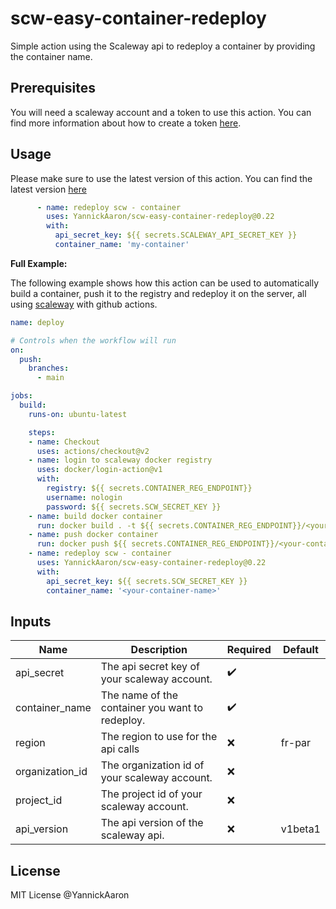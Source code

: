 # scw-easy-container-redeploy
Simple action using the Scaleway api to redeploy a container by providing the container name.

## Prerequisites
You will need a scaleway account and a token to use this action. You can find more information about how to create a token [here](https://www.scaleway.com/en/docs/generate-api-token/).

## Usage
Please make sure to use the latest version of this action. You can find the latest version [here](https://github.com/marketplace/actions/scw-easy-container-redployment)

```yml
      - name: redeploy scw - container
        uses: YannickAaron/scw-easy-container-redeploy@0.22
        with:
          api_secret_key: ${{ secrets.SCALEWAY_API_SECRET_KEY }}
          container_name: 'my-container'
```

**Full Example:**

The following example shows how this action can be used to automatically build a container, push it to the registry and redeploy it on the server, all using [scaleway](https://www.scaleway.com/) with github actions.

```yml
name: deploy

# Controls when the workflow will run
on:
  push:
    branches:
      - main

jobs:
  build:
    runs-on: ubuntu-latest

    steps:
    - name: Checkout
      uses: actions/checkout@v2
    - name: login to scaleway docker registry
      uses: docker/login-action@v1
      with:
        registry: ${{ secrets.CONTAINER_REG_ENDPOINT}}
        username: nologin
        password: ${{ secrets.SCW_SECRET_KEY }}
    - name: build docker container
      run: docker build . -t ${{ secrets.CONTAINER_REG_ENDPOINT}}/<your-container-name>
    - name: push docker container
      run: docker push ${{ secrets.CONTAINER_REG_ENDPOINT}}/<your-container-name>
    - name: redeploy scw - container
      uses: YannickAaron/scw-easy-container-redeploy@0.22
      with:
        api_secret_key: ${{ secrets.SCW_SECRET_KEY }}
        container_name: '<your-container-name>'
```

## Inputs
| Name | Description | Required | Default |
| --- | --- | --- | --- |
| api_secret | The api secret key of your scaleway account. | ✔️ | |
| container_name | The name of the container you want to redeploy. | ✔️ | |
| region | The region to use for the api calls | ❌ | fr-par |
| organization_id | The organization id of your scaleway account. | ❌ | |
| project_id | The project id of your scaleway account. | ❌ | |
| api_version | The api version of the scaleway api. | ❌ | v1beta1 |

## License
MIT License
@YannickAaron

